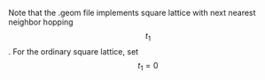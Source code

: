 Note that the .geom file implements square lattice with next nearest neighbor hopping $$t_1$$. For the ordinary square lattice, set $$t_1 = 0$$ 
